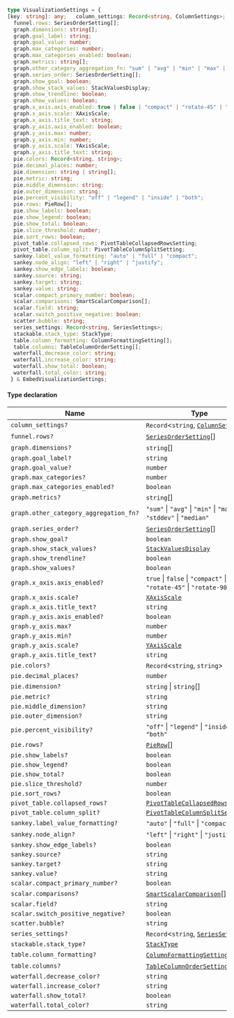 ```ts
type VisualizationSettings = {
[key: string]: any;   column_settings: Record<string, ColumnSettings>;
  funnel.rows: SeriesOrderSetting[];
  graph.dimensions: string[];
  graph.goal_label: string;
  graph.goal_value: number;
  graph.max_categories: number;
  graph.max_categories_enabled: boolean;
  graph.metrics: string[];
  graph.other_category_aggregation_fn: "sum" | "avg" | "min" | "max" | "stddev" | "median";
  graph.series_order: SeriesOrderSetting[];
  graph.show_goal: boolean;
  graph.show_stack_values: StackValuesDisplay;
  graph.show_trendline: boolean;
  graph.show_values: boolean;
  graph.x_axis.axis_enabled: true | false | "compact" | "rotate-45" | "rotate-90";
  graph.x_axis.scale: XAxisScale;
  graph.x_axis.title_text: string;
  graph.y_axis.axis_enabled: boolean;
  graph.y_axis.max: number;
  graph.y_axis.min: number;
  graph.y_axis.scale: YAxisScale;
  graph.y_axis.title_text: string;
  pie.colors: Record<string, string>;
  pie.decimal_places: number;
  pie.dimension: string | string[];
  pie.metric: string;
  pie.middle_dimension: string;
  pie.outer_dimension: string;
  pie.percent_visibility: "off" | "legend" | "inside" | "both";
  pie.rows: PieRow[];
  pie.show_labels: boolean;
  pie.show_legend: boolean;
  pie.show_total: boolean;
  pie.slice_threshold: number;
  pie.sort_rows: boolean;
  pivot_table.collapsed_rows: PivotTableCollapsedRowsSetting;
  pivot_table.column_split: PivotTableColumnSplitSetting;
  sankey.label_value_formatting: "auto" | "full" | "compact";
  sankey.node_align: "left" | "right" | "justify";
  sankey.show_edge_labels: boolean;
  sankey.source: string;
  sankey.target: string;
  sankey.value: string;
  scalar.compact_primary_number: boolean;
  scalar.comparisons: SmartScalarComparison[];
  scalar.field: string;
  scalar.switch_positive_negative: boolean;
  scatter.bubble: string;
  series_settings: Record<string, SeriesSettings>;
  stackable.stack_type: StackType;
  table.column_formatting: ColumnFormattingSetting[];
  table.columns: TableColumnOrderSetting[];
  waterfall.decrease_color: string;
  waterfall.increase_color: string;
  waterfall.show_total: boolean;
  waterfall.total_color: string;
 } & EmbedVisualizationSettings;
```

#### Type declaration

| Name                                   | Type                                                                             |
| -------------------------------------- | -------------------------------------------------------------------------------- |
| `column_settings?`                     | `Record`<`string`, [`ColumnSettings`](./api_html/ColumnSettings.md)>             |
| `funnel.rows?`                         | [`SeriesOrderSetting`](./api_html/SeriesOrderSetting.md)\[]                      |
| `graph.dimensions?`                    | `string`\[]                                                                      |
| `graph.goal_label?`                    | `string`                                                                         |
| `graph.goal_value?`                    | `number`                                                                         |
| `graph.max_categories?`                | `number`                                                                         |
| `graph.max_categories_enabled?`        | `boolean`                                                                        |
| `graph.metrics?`                       | `string`\[]                                                                      |
| `graph.other_category_aggregation_fn?` | `"sum"` \| `"avg"` \| `"min"` \| `"max"` \| `"stddev"` \| `"median"`             |
| `graph.series_order?`                  | [`SeriesOrderSetting`](./api_html/SeriesOrderSetting.md)\[]                      |
| `graph.show_goal?`                     | `boolean`                                                                        |
| `graph.show_stack_values?`             | [`StackValuesDisplay`](./api_html/StackValuesDisplay.md)                         |
| `graph.show_trendline?`                | `boolean`                                                                        |
| `graph.show_values?`                   | `boolean`                                                                        |
| `graph.x_axis.axis_enabled?`           | `true` \| `false` \| `"compact"` \| `"rotate-45"` \| `"rotate-90"`               |
| `graph.x_axis.scale?`                  | [`XAxisScale`](./api_html/XAxisScale.md)                                         |
| `graph.x_axis.title_text?`             | `string`                                                                         |
| `graph.y_axis.axis_enabled?`           | `boolean`                                                                        |
| `graph.y_axis.max?`                    | `number`                                                                         |
| `graph.y_axis.min?`                    | `number`                                                                         |
| `graph.y_axis.scale?`                  | [`YAxisScale`](./api_html/YAxisScale.md)                                         |
| `graph.y_axis.title_text?`             | `string`                                                                         |
| `pie.colors?`                          | `Record`<`string`, `string`>                                                     |
| `pie.decimal_places?`                  | `number`                                                                         |
| `pie.dimension?`                       | `string` \| `string`\[]                                                          |
| `pie.metric?`                          | `string`                                                                         |
| `pie.middle_dimension?`                | `string`                                                                         |
| `pie.outer_dimension?`                 | `string`                                                                         |
| `pie.percent_visibility?`              | `"off"` \| `"legend"` \| `"inside"` \| `"both"`                                  |
| `pie.rows?`                            | [`PieRow`](./api_html/PieRow.md)\[]                                              |
| `pie.show_labels?`                     | `boolean`                                                                        |
| `pie.show_legend?`                     | `boolean`                                                                        |
| `pie.show_total?`                      | `boolean`                                                                        |
| `pie.slice_threshold?`                 | `number`                                                                         |
| `pie.sort_rows?`                       | `boolean`                                                                        |
| `pivot_table.collapsed_rows?`          | [`PivotTableCollapsedRowsSetting`](./api_html/PivotTableCollapsedRowsSetting.md) |
| `pivot_table.column_split?`            | [`PivotTableColumnSplitSetting`](./api_html/PivotTableColumnSplitSetting.md)     |
| `sankey.label_value_formatting?`       | `"auto"` \| `"full"` \| `"compact"`                                              |
| `sankey.node_align?`                   | `"left"` \| `"right"` \| `"justify"`                                             |
| `sankey.show_edge_labels?`             | `boolean`                                                                        |
| `sankey.source?`                       | `string`                                                                         |
| `sankey.target?`                       | `string`                                                                         |
| `sankey.value?`                        | `string`                                                                         |
| `scalar.compact_primary_number?`       | `boolean`                                                                        |
| `scalar.comparisons?`                  | [`SmartScalarComparison`](./api_html/SmartScalarComparison.md)\[]                |
| `scalar.field?`                        | `string`                                                                         |
| `scalar.switch_positive_negative?`     | `boolean`                                                                        |
| `scatter.bubble?`                      | `string`                                                                         |
| `series_settings?`                     | `Record`<`string`, [`SeriesSettings`](./api_html/SeriesSettings.md)>             |
| `stackable.stack_type?`                | [`StackType`](./api_html/StackType.md)                                           |
| `table.column_formatting?`             | [`ColumnFormattingSetting`](./api_html/ColumnFormattingSetting.md)\[]            |
| `table.columns?`                       | [`TableColumnOrderSetting`](./api_html/TableColumnOrderSetting.md)\[]            |
| `waterfall.decrease_color?`            | `string`                                                                         |
| `waterfall.increase_color?`            | `string`                                                                         |
| `waterfall.show_total?`                | `boolean`                                                                        |
| `waterfall.total_color?`               | `string`                                                                         |
